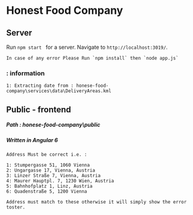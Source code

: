 # Honest Food Company


## Server
Run `npm start ` for a server. 
Navigate to `http://localhost:3019/`.
    
    In case of any error Please Run `npm install` then `node app.js`
    
    
### : information 
    
    1: Extracting date from : honese-food-company\services\data\DeliveryAreas.kml
    
    
    
    


    
    
    
## Public - frontend 
   
   ##### Path : honese-food-company\public
   ##### Written in Angular 6

    Address Must be correct i.e. : 
     
    1: Stumpergasse 51, 1060 Vienna
    2: Ungargasse 17, Vienna, Austria
    3: Linzer Straße 7, Vienna, Austria
    4: Maurer Hauptpl. 7, 1230 Wien, Austria
    5: Bahnhofplatz 1, Linz, Austria
    6: Quadenstraße 5, 1200 Vienna
     
    Address must match to these otherwise it will simply show the error toster.
    
   
